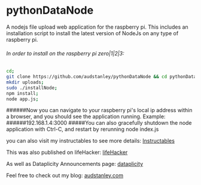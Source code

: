 # pythonDataNode
A nodejs file upload web application for the raspberry pi. This includes an installation script to install the latest version of NodeJs on any type of raspberry pi.

###### In order to install on the raspberry pi zero|1|2|3:
```sh
cd;
git clone https://github.com/audstanley/pythonDataNode && cd pythonDataNode;
mkdir uploads;
sudo ./installNode;
npm install;
node app.js;
```

######Now you can navigate to your raspberry pi's local ip address within a browser, and you should see the application running. Example:
######192.168.1.4:3000
#####You can also gracefully shutdown the node application with Ctrl-C, and restart by rerunning node index.js


you can also visit my instructables to see more details: [Instructables](http://www.instructables.com/id/Raspberry-Pi-File-Uploader/)

This was also published on lifeHacker: [lifeHacker](http://lifehacker.com/make-your-own-file-uploader-to-add-files-to-a-raspberry-1790554165)

As well as Dataplicity Announcements page: [dataplicity](http://docs.dataplicity.com/blog/lifehacker-india)

Feel free to check out my blog: [audstanley.com](http:www.audstanley.com)
